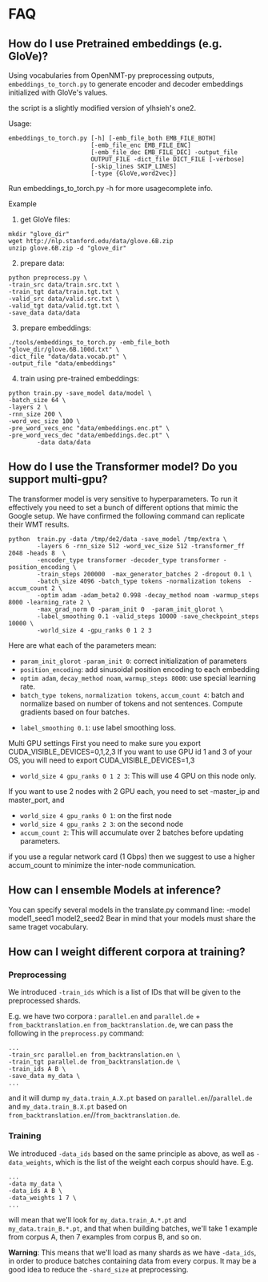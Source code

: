 # FAQ

## How do I use Pretrained embeddings (e.g. GloVe)?

Using vocabularies from OpenNMT-py preprocessing outputs, `embeddings_to_torch.py` to generate encoder and decoder embeddings initialized with GloVe's values.

the script is a slightly modified version of ylhsieh's one2.

Usage:

```
embeddings_to_torch.py [-h] [-emb_file_both EMB_FILE_BOTH]
                       [-emb_file_enc EMB_FILE_ENC]
                       [-emb_file_dec EMB_FILE_DEC] -output_file
                       OUTPUT_FILE -dict_file DICT_FILE [-verbose]
                       [-skip_lines SKIP_LINES]
                       [-type {GloVe,word2vec}]
```
Run embeddings_to_torch.py -h for more usagecomplete info.

Example


1) get GloVe files:

```
mkdir "glove_dir"
wget http://nlp.stanford.edu/data/glove.6B.zip
unzip glove.6B.zip -d "glove_dir"
```

2) prepare data:

```
python preprocess.py \
-train_src data/train.src.txt \
-train_tgt data/train.tgt.txt \
-valid_src data/valid.src.txt \
-valid_tgt data/valid.tgt.txt \
-save_data data/data
```

3) prepare embeddings:

```
./tools/embeddings_to_torch.py -emb_file_both "glove_dir/glove.6B.100d.txt" \
-dict_file "data/data.vocab.pt" \
-output_file "data/embeddings"
```

4) train using pre-trained embeddings:

```
python train.py -save_model data/model \
-batch_size 64 \
-layers 2 \
-rnn_size 200 \
-word_vec_size 100 \
-pre_word_vecs_enc "data/embeddings.enc.pt" \
-pre_word_vecs_dec "data/embeddings.dec.pt" \
        -data data/data
```


## How do I use the Transformer model? Do you support multi-gpu?

The transformer model is very sensitive to hyperparameters. To run it
effectively you need to set a bunch of different options that mimic the Google
setup. We have confirmed the following command can replicate their WMT results.

```
python  train.py -data /tmp/de2/data -save_model /tmp/extra \
        -layers 6 -rnn_size 512 -word_vec_size 512 -transformer_ff 2048 -heads 8  \
        -encoder_type transformer -decoder_type transformer -position_encoding \
        -train_steps 200000  -max_generator_batches 2 -dropout 0.1 \
        -batch_size 4096 -batch_type tokens -normalization tokens  -accum_count 2 \
        -optim adam -adam_beta2 0.998 -decay_method noam -warmup_steps 8000 -learning_rate 2 \
        -max_grad_norm 0 -param_init 0  -param_init_glorot \
        -label_smoothing 0.1 -valid_steps 10000 -save_checkpoint_steps 10000 \
        -world_size 4 -gpu_ranks 0 1 2 3 
```

Here are what each of the parameters mean:

* `param_init_glorot` `-param_init 0`: correct initialization of parameters
* `position_encoding`: add sinusoidal position encoding to each embedding
* `optim adam`, `decay_method noam`, `warmup_steps 8000`: use special learning rate.
* `batch_type tokens`, `normalization tokens`, `accum_count 4`: batch and normalize based on number of tokens and not sentences. Compute gradients based on four batches. 
- `label_smoothing 0.1`: use label smoothing loss. 

Multi GPU settings
First you need to make sure you export CUDA_VISIBLE_DEVICES=0,1,2,3
If you want to use GPU id 1 and 3 of your OS, you will need to export CUDA_VISIBLE_DEVICES=1,3
* `world_size 4 gpu_ranks 0 1 2 3`: This will use 4 GPU on this node only.

If you want to use 2 nodes with 2 GPU each, you need to set -master_ip and master_port, and
* `world_size 4 gpu_ranks 0 1`: on the first node
* `world_size 4 gpu_ranks 2 3`: on the second node
* `accum_count 2`: This will accumulate over 2 batches before updating parameters.

if you use a regular network card (1 Gbps) then we suggest to use a higher accum_count to minimize the inter-node communication.

## How can I ensemble Models at inference?

You can specify several models in the translate.py command line: -model model1_seed1 model2_seed2
Bear in mind that your models must share the same traget vocabulary.

## How can I weight different corpora at training?

### Preprocessing

We introduced `-train_ids` which is a list of IDs that will be given to the preprocessed shards.

E.g. we have two corpora : `parallel.en` and  `parallel.de` + `from_backtranslation.en` `from_backtranslation.de`, we can pass the following in the `preprocess.py` command:
```
...
-train_src parallel.en from_backtranslation.en \
-train_tgt parallel.de from_backtranslation.de \
-train_ids A B \
-save_data my_data \
...
```
and it will dump `my_data.train_A.X.pt` based on `parallel.en`//`parallel.de` and `my_data.train_B.X.pt` based on `from_backtranslation.en`//`from_backtranslation.de`.

### Training

We introduced `-data_ids` based on the same principle as above, as well as `-data_weights`, which is the list of the weight each corpus should have.
E.g.
```
...
-data my_data \
-data_ids A B \
-data_weights 1 7 \
...
```
will mean that we'll look for `my_data.train_A.*.pt` and `my_data.train_B.*.pt`, and that when building batches, we'll take 1 example from corpus A, then 7 examples from corpus B, and so on.

**Warning**: This means that we'll load as many shards as we have `-data_ids`, in order to produce batches containing data from every corpus. It may be a good idea to reduce the `-shard_size` at preprocessing.
